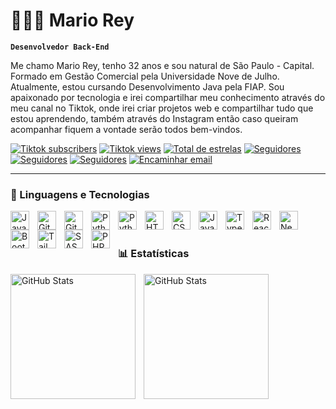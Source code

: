 # 👩🏻‍💻 Mario Rey

**`Desenvolvedor Back-End`**

Me chamo Mario Rey, tenho 32 anos e sou natural de São Paulo - Capital. Formado em Gestão Comercial pela Universidade Nove de Julho. Atualmente, estou cursando Desenvolvimento Java pela FIAP. Sou apaixonado por tecnologia e irei compartilhar meu conhecimento através do meu canal no Tiktok, onde irei criar projetos web e compartilhar tudo que estou aprendendo, também através do Instagram então caso queiram acompanhar fiquem a vontade serão todos bem-vindos.

<p align="left">
    <a href="https://www.tiktok.com/@mariorzl">
        <img
            alt="Tiktok subscribers" 
            title="Me siga Lá" 
            src="https://img.shields.io/badge/TikTok-000000?style=for-the-badge&logo=tiktok&logoColor=white" 
        /></a>
    <a href="https://www.tiktok.com/@mariorzl">
        <img
            alt="Tiktok views" 
            title="Vizualizações no Tiktok" 
            src="https://custom-icon-badges.demolab.com/youtube/channel/views/UCo-gJ8RnTn5akHqHvO55DVA?color=%23E1AD0E&logo=eye&logoColor=white&style=for-the-badge&labelColor=C79600"
        /></a>    
    <a href="https://github.com/mariorzl?tab=repositories&sort=stargazers">
        <img
            alt="Total de estrelas" 
            title="Total de estrelas GitHub" 
            src="https://custom-icon-badges.demolab.com/github/stars/mariorzl?color=55960c&style=for-the-badge&labelColor=488207&logo=star&label=estrelas"
        /></a>
    <a href="https://github.com/mariorzl?tab=followers">
        <img
            alt="Seguidores" 
            title="Me siga no GitHub" 
            src="https://custom-icon-badges.demolab.com/github/followers/mariorzl?color=236ad3&labelColor=1155ba&style=for-the-badge&logo=github&label=Seguidores&logoColor=white"
        /></a>
    <a href="https://instagram.com/mariorzl" target="_blank">
        <img
            alt="Seguidores" 
            title="Me siga no Intagram"
            src="https://img.shields.io/badge/-Instagram-%23E4405F?style=for-the-badge&logo=instagram&logoColor=white" target="_blank"
        /></a>
    <a href="https://www.linkedin.com/in/mariorzl/"target="_blank">
        <img
            alt="Seguidores" 
            title="Me siga no LinkedIn"
            src="https://img.shields.io/badge/-LinkedIn-%230077B5?style=for-the-badge&logo=linkedin&logoColor=white" target="_blank"
        /></a>
    <a href="mailto:mario.rzl@outlook.com"target="_blank">
        <img
            alt="Encaminhar email" 
            title="Contato"
            src="https://img.shields.io/badge/Microsoft_Outlook-0078D4?style=for-the-badge&logo=microsoft-outlook&logoColor=white"
        /></a>
</p>


---

### 🤖 Linguagens e Tecnologias

<img 
    align="left" 
    alt="Java"
    title="Java" 
    width="30px" 
    style="padding-right: 10px;"
    src="https://cdn.jsdelivr.net/gh/devicons/devicon@latest/icons/java/java-original.svg" 
/>
<img 
    align="left" 
    alt="GitHub"
    title="GitHub" 
    width="30px" 
    style="padding-right: 10px;"
    src="https://cdn.jsdelivr.net/gh/devicons/devicon@latest/icons/github/github-original.svg" 
/>
<img 
    align="left" 
    alt="Git" 
    title="Git"
    width="30px" 
    style="padding-right: 10px;" 
    src="https://cdn.jsdelivr.net/gh/devicons/devicon@latest/icons/git/git-original.svg" 
/>
<img 
    align="left" 
    alt="Python" 
    title="Python"
    width="30px" 
    style="padding-right: 10px;" 
    src="https://cdn.jsdelivr.net/gh/devicons/devicon@latest/icons/spring/spring-original.svg"
/>
<img 
    align="left" 
    alt="Python" 
    title="Python"
    width="30px" 
    style="padding-right: 10px;" 
    src="https://cdn.jsdelivr.net/gh/devicons/devicon@latest/icons/python/python-original.svg" 
/>
<img 
    align="left" 
    alt="HTML"
    title="HTML" 
    width="30px" 
    style="padding-right: 10px;" 
    src="https://cdn.jsdelivr.net/gh/devicons/devicon@latest/icons/html5/html5-original.svg" 
/>
<img 
    align="left" 
    alt="CSS" 
    title="CSS"
    width="30px" 
    style="padding-right: 10px;" 
    src="https://cdn.jsdelivr.net/gh/devicons/devicon@latest/icons/css3/css3-original.svg" 
/>
<img 
    align="left" 
    alt="JavaScript" 
    title="JavaScript"
    width="30px" 
    style="padding-right: 10px;" 
    src="https://cdn.jsdelivr.net/gh/devicons/devicon@latest/icons/javascript/javascript-original.svg" 
/>
<img 
    align="left" 
    alt="TypeScript"
    title="TypeScript" 
    width="30px" 
    style="padding-right: 10px;" 
    src="https://cdn.jsdelivr.net/gh/devicons/devicon@latest/icons/typescript/typescript-original.svg" 
/>
<img 
    align="left" 
    alt="React"
    title="React" 
    width="30px" 
    style="padding-right: 10px;" 
    src="https://cdn.jsdelivr.net/gh/devicons/devicon@latest/icons/react/react-original.svg" 
/>
<img 
    align="left" 
    alt="Next.js" 
    title="Next.js"
    width="30px" 
    style="padding-right: 10px;" 
    src="https://cdn.jsdelivr.net/gh/devicons/devicon@latest/icons/nextjs/nextjs-original.svg" 
/>
<img 
    align="left" 
    alt="Bootstrap"
    title="Bootstrap" 
    width="30px" 
    style="padding-right: 10px;" 
    src="https://cdn.jsdelivr.net/gh/devicons/devicon@latest/icons/bootstrap/bootstrap-original.svg" 
/>
<img 
    align="left" 
    alt="Tailwind" 
    title="Tailwind"
    width="30px" 
    style="padding-right: 10px;" 
    src="https://cdn.jsdelivr.net/gh/devicons/devicon@latest/icons/tailwindcss/tailwindcss-original.svg" 
/>
<img 
    align="left" 
    alt="SASS" 
    title="SASS"
    width="30px" 
    style="padding-right: 10px;" 
    src="https://cdn.jsdelivr.net/gh/devicons/devicon@latest/icons/sass/sass-original.svg" 
/>
<img 
    align="left" 
    alt="PHP" 
    title="PHP"
    width="30px" 
    style="padding-right: 10px;" 
    src="https://cdn.jsdelivr.net/gh/devicons/devicon@latest/icons/php/php-original.svg" 
/>


<br/>
<br/>

### 📊 Estatísticas

<p>
  <img 
    align="left" 
    alt="GitHub Stats" 
    height="200" 
    style="padding-right: 10px;" 
    src="https://github-readme-stats.vercel.app/api?username=mariorzl&show_icons=true&theme=tokyonight&include_all_commits=true&locale=pt-br" 
  />

<img 
      align="left" 
      alt="GitHub Stats" 
      height="200" 
      src="https://github-readme-stats.vercel.app/api/top-langs/?username=mariorzl&theme=tokyonight&layout=compact&custom_title=Tecnologias&langs_count=9" 
  />

</p>
